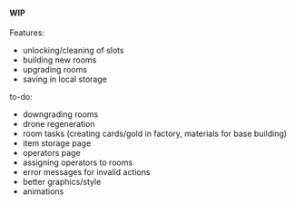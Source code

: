﻿#### WIP

Features:
* unlocking/cleaning of slots
* building new rooms
* upgrading rooms
* saving in local storage

to-do:
* downgrading rooms
* drone regeneration
* room tasks (creating cards/gold in factory, materials for base building)
* item storage page
* operators page
* assigning operators to rooms
* error messages for invalid actions
* better graphics/style
* animations